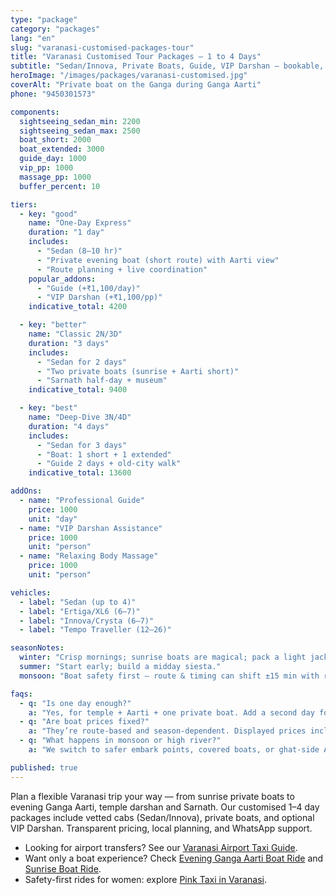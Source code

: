 ```yaml
---
type: "package"
category: "packages"
lang: "en"
slug: "varanasi-customised-packages-tour"
title: "Varanasi Customised Tour Packages — 1 to 4 Days"
subtitle: "Sedan/Innova, Private Boats, Guide, VIP Darshan — bookable, flexible, season-aware itineraries"
heroImage: "/images/packages/varanasi-customised.jpg"
coverAlt: "Private boat on the Ganga during Ganga Aarti"
phone: "9450301573"

components:
  sightseeing_sedan_min: 2200
  sightseeing_sedan_max: 2500
  boat_short: 2000
  boat_extended: 3000
  guide_day: 1000
  vip_pp: 1000
  massage_pp: 1000
  buffer_percent: 10

tiers:
  - key: "good"
    name: "One-Day Express"
    duration: "1 day"
    includes:
      - "Sedan (8–10 hr)"
      - "Private evening boat (short route) with Aarti view"
      - "Route planning + live coordination"
    popular_addons:
      - "Guide (+₹1,100/day)"
      - "VIP Darshan (+₹1,100/pp)"
    indicative_total: 4200

  - key: "better"
    name: "Classic 2N/3D"
    duration: "3 days"
    includes:
      - "Sedan for 2 days"
      - "Two private boats (sunrise + Aarti short)"
      - "Sarnath half-day + museum"
    indicative_total: 9400

  - key: "best"
    name: "Deep-Dive 3N/4D"
    duration: "4 days"
    includes:
      - "Sedan for 3 days"
      - "Boat: 1 short + 1 extended"
      - "Guide 2 days + old-city walk"
    indicative_total: 13600

addOns:
  - name: "Professional Guide"
    price: 1000
    unit: "day"
  - name: "VIP Darshan Assistance"
    price: 1000
    unit: "person"
  - name: "Relaxing Body Massage"
    price: 1000
    unit: "person"

vehicles:
  - label: "Sedan (up to 4)"
  - label: "Ertiga/XL6 (6–7)"
  - label: "Innova/Crysta (6–7)"
  - label: "Tempo Traveller (12–26)"

seasonNotes:
  winter: "Crisp mornings; sunrise boats are magical; pack a light jacket."
  summer: "Start early; build a midday siesta."
  monsoon: "Boat safety first — route & timing can shift ±15 min with river level."

faqs:
  - q: "Is one day enough?"
    a: "Yes, for temple + Aarti + one private boat. Add a second day for Sarnath and an old-city walk."
  - q: "Are boat prices fixed?"
    a: "They’re route-based and season-dependent. Displayed prices include a 10% buffer for busy weeks."
  - q: "What happens in monsoon or high river?"
    a: "We switch to safer embark points, covered boats, or ghat-side Aarti view. Your safety comes first."

published: true
---
```


Plan a flexible Varanasi trip your way — from sunrise private boats to evening Ganga Aarti, temple darshan and Sarnath. Our customised 1–4 day packages include vetted cabs (Sedan/Innova), private boats, and optional VIP Darshan. Transparent pricing, local planning, and WhatsApp support.

- Looking for airport transfers? See our [Varanasi Airport Taxi Guide](/en/varanasi-airport-taxi-guide).
- Want only a boat experience? Check [Evening Ganga Aarti Boat Ride](/en/evening-boat-ride-varanasi-ganga-aarti) and [Sunrise Boat Ride](/en/sunrise-boat-ride-ganges).
- Safety-first rides for women: explore [Pink Taxi in Varanasi](/pink-taxi-varanasi).
